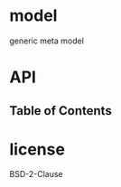
# model

generic meta model

# API

<!-- Generated by documentation.js. Update this documentation by updating the source code. -->

## Table of Contents

# license

BSD-2-Clause
